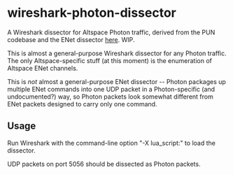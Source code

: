 # wireshark-photon-dissector

A Wireshark dissector for Altspace Photon traffic, derived from the PUN codebase and the ENet dissector [here][enet-dissector]. WIP.

This is almost a general-purpose Wireshark dissector for any Photon traffic. The only Altspace-specific stuff (at this moment) is the enumeration of Altspace ENet channels.

This is *not* almost a general-purpose ENet dissector -- Photon packages up multiple ENet commands into one UDP packet in a Photon-specific (and undocumented?) way, so Photon packets look somewhat different from ENet packets designed to carry only one command.

## Usage

Run Wireshark with the command-line option "-X lua_script:<path to photon.lua>" to load the dissector.

UDP packets on port 5056 should be dissected as Photon packets.

[enet-dissector]: https://github.com/cgutman/wireshark-enet-dissector
